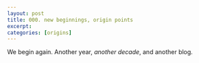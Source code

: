 ```yaml
---
layout: post
title: 000. new beginnings, origin points
excerpt: 
categories: [origins]
---
```


We begin again. Another year, _another decade_, and another blog. 